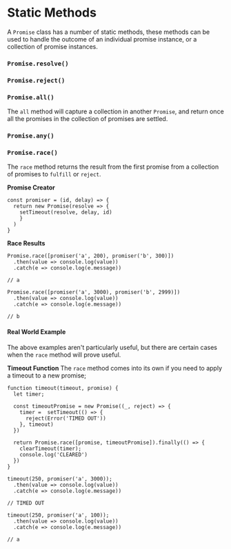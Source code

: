 # Static Methods

A `Promise` class has a number of static methods, these methods can be used to handle the outcome of an individual promise instance, or a collection of promise instances.

### `Promise.resolve()`

### `Promise.reject()`

### `Promise.all()`

The `all` method will capture a collection in another `Promise`, and return once all the promises in the collection of promises are settled.

### `Promise.any()`

### `Promise.race()`

The `race` method returns the result from the first promise from a collection of promises to `fulfill` or `reject`.

**Promise Creator**

```
const promiser = (id, delay) => {
  return new Promise(resolve => {
    setTimeout(resolve, delay, id)
    }
  )
}
```

**Race Results**

```
Promise.race([promiser('a', 200), promiser('b', 300)])
  .then(value => console.log(value))
  .catch(e => console.log(e.message))

// a

Promise.race([promiser('a', 3000), promiser('b', 2999)])
  .then(value => console.log(value))
  .catch(e => console.log(e.message))

// b
```

#### Real World Example

The above examples aren't particularly useful, but there are certain cases when the `race` method will prove useful.

**Timeout Function**
The `race` method comes into its own if you need to apply a timeout to a new promise;

```
function timeout(timeout, promise) {
  let timer;

  const timeoutPromise = new Promise((_, reject) => {
    timer =  setTimeout(() => {
      reject(Error('TIMED OUT'))
    }, timeout)
  })

  return Promise.race([promise, timeoutPromise]).finally(() => {
    clearTimeout(timer);
    console.log('CLEARED')
  })
}

timeout(250, promiser('a', 3000));
  .then(value => console.log(value))
  .catch(e => console.log(e.message))

// TIMED OUT

timeout(250, promiser('a', 100));
  .then(value => console.log(value))
  .catch(e => console.log(e.message))

// a
```
